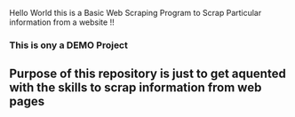 Hello World this is a Basic Web Scraping Program to Scrap Particular information from a website !!
### This is ony a DEMO Project
## Purpose of this repository is just to get aquented with the skills to scrap information from web pages 
